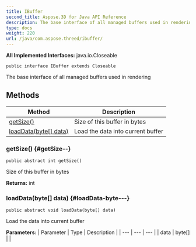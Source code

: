 ```yaml
---
title: IBuffer
second_title: Aspose.3D for Java API Reference
description: The base interface of all managed buffers used in rendering
type: docs
weight: 220
url: /java/com.aspose.threed/ibuffer/
---
```


**All Implemented Interfaces:**
java.io.Closeable
```
public interface IBuffer extends Closeable
```

The base interface of all managed buffers used in rendering
## Methods

| Method | Description |
| --- | --- |
| [getSize()](#getSize--) | Size of this buffer in bytes |
| [loadData(byte[] data)](#loadData-byte---) | Load the data into current buffer |
### getSize() {#getSize--}
```
public abstract int getSize()
```


Size of this buffer in bytes

**Returns:**
int
### loadData(byte[] data) {#loadData-byte---}
```
public abstract void loadData(byte[] data)
```


Load the data into current buffer

**Parameters:**
| Parameter | Type | Description |
| --- | --- | --- |
| data | byte[] |  |

